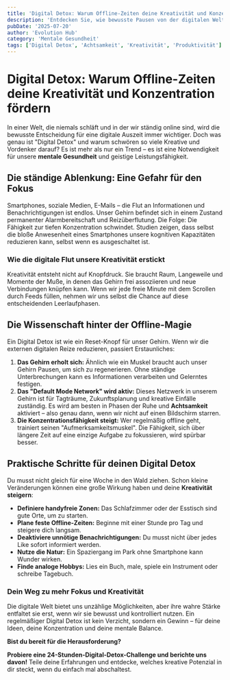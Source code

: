 ```yaml
---
title: 'Digital Detox: Warum Offline-Zeiten deine Kreativität und Konzentration fördern.'
description: 'Entdecken Sie, wie bewusste Pausen von der digitalen Welt Ihre mentale Gesundheit stärken und Ihre Kreativität auf ein neues Level heben können.'
pubDate: '2025-07-20'
author: 'Evolution Hub'
category: 'Mentale Gesundheit'
tags: ['Digital Detox', 'Achtsamkeit', 'Kreativität', 'Produktivität']
---
```


# Digital Detox: Warum Offline-Zeiten deine Kreativität und Konzentration fördern

In einer Welt, die niemals schläft und in der wir ständig online sind, wird die bewusste Entscheidung für eine digitale Auszeit immer wichtiger. Doch was genau ist "Digital Detox" und warum schwören so viele Kreative und Vordenker darauf? Es ist mehr als nur ein Trend – es ist eine Notwendigkeit für unsere **mentale Gesundheit** und geistige Leistungsfähigkeit.

## Die ständige Ablenkung: Eine Gefahr für den Fokus

Smartphones, soziale Medien, E-Mails – die Flut an Informationen und Benachrichtigungen ist endlos. Unser Gehirn befindet sich in einem Zustand permanenter Alarmbereitschaft und Reizüberflutung. Die Folge: Die Fähigkeit zur tiefen Konzentration schwindet. Studien zeigen, dass selbst die bloße Anwesenheit eines Smartphones unsere kognitiven Kapazitäten reduzieren kann, selbst wenn es ausgeschaltet ist.

### Wie die digitale Flut unsere Kreativität erstickt

Kreativität entsteht nicht auf Knopfdruck. Sie braucht Raum, Langeweile und Momente der Muße, in denen das Gehirn frei assoziieren und neue Verbindungen knüpfen kann. Wenn wir jede freie Minute mit dem Scrollen durch Feeds füllen, nehmen wir uns selbst die Chance auf diese entscheidenden Leerlaufphasen.

## Die Wissenschaft hinter der Offline-Magie

Ein Digital Detox ist wie ein Reset-Knopf für unser Gehirn. Wenn wir die externen digitalen Reize reduzieren, passiert Erstaunliches:

1. **Das Gehirn erholt sich:** Ähnlich wie ein Muskel braucht auch unser Gehirn Pausen, um sich zu regenerieren. Ohne ständige Unterbrechungen kann es Informationen verarbeiten und Gelerntes festigen.
2. **Das "Default Mode Network" wird aktiv:** Dieses Netzwerk in unserem Gehirn ist für Tagträume, Zukunftsplanung und kreative Einfälle zuständig. Es wird am besten in Phasen der Ruhe und **Achtsamkeit** aktiviert – also genau dann, wenn wir nicht auf einen Bildschirm starren.
3. **Die Konzentrationsfähigkeit steigt:** Wer regelmäßig offline geht, trainiert seinen "Aufmerksamkeitsmuskel". Die Fähigkeit, sich über längere Zeit auf eine einzige Aufgabe zu fokussieren, wird spürbar besser.

## Praktische Schritte für deinen Digital Detox

Du musst nicht gleich für eine Woche in den Wald ziehen. Schon kleine Veränderungen können eine große Wirkung haben und deine **Kreativität steigern**:

* **Definiere handyfreie Zonen:** Das Schlafzimmer oder der Esstisch sind gute Orte, um zu starten.
* **Plane feste Offline-Zeiten:** Beginne mit einer Stunde pro Tag und steigere dich langsam.
* **Deaktiviere unnötige Benachrichtigungen:** Du musst nicht über jedes Like sofort informiert werden.
* **Nutze die Natur:** Ein Spaziergang im Park ohne Smartphone kann Wunder wirken.
* **Finde analoge Hobbys:** Lies ein Buch, male, spiele ein Instrument oder schreibe Tagebuch.

### Dein Weg zu mehr Fokus und Kreativität

Die digitale Welt bietet uns unzählige Möglichkeiten, aber ihre wahre Stärke entfaltet sie erst, wenn wir sie bewusst und kontrolliert nutzen. Ein regelmäßiger Digital Detox ist kein Verzicht, sondern ein Gewinn – für deine Ideen, deine Konzentration und deine mentale Balance.

**Bist du bereit für die Herausforderung?**

**Probiere eine 24-Stunden-Digital-Detox-Challenge und berichte uns davon!** Teile deine Erfahrungen und entdecke, welches kreative Potenzial in dir steckt, wenn du einfach mal abschaltest.
